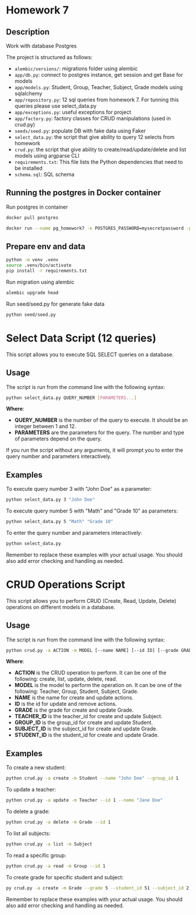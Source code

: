 # Homework 7

## Description

Work with database Postgres

The project is structured as follows:

- `alembic/versions/`: migrations folder using alembic
- `app/db.py`: connect to postgres instance, get session and get Base for models
- `app/models.py`: Student, Group, Teacher, Subject, Grade models using sqlalchemy
- `app/repository.py`: 12 sql queries from homework 7. For tunning this queries please use select_data.py
- `app/exceptions.py`: useful exceptions for project
- `app/factory.py`: factory classes for CRUD manipulations (used in crud.py)
- `seeds/seed.py`: populate DB with fake data using Faker
- `select_data.py`: the script that give ability to query 12 selects from homework
- `crud.py`: the script that give ability to create/read/update/delete and list models using argparse CLI
- `requirements.txt`: This file lists the Python dependencies that need to be installed
- `schema.sql`: SQL schema

## Running the postgres in Docker container

Run postgres in container

```bash
docker pull postgres
```

```bash
docker run --name pg_homework7 -e POSTGRES_PASSWORD=mysecretpassword -p 5552:5432 -d postgres
```

## Prepare env and data

```bash
python -m venv .venv
source .venv/bin/activate
pip install -r requirements.txt
```

Run migration using alembic

```bash
alembic upgrade head
```

Run seed/seed.py for generate fake data

```bash
python seed/seed.py
```

# Select Data Script (12 queries)

This script allows you to execute SQL SELECT queries on a database.

## Usage

The script is run from the command line with the following syntax:

```bash
python select_data.py QUERY_NUMBER [PARAMETERS...]
```

__**Where**__:

 - **QUERY_NUMBER** is the number of the query to execute. It should be an integer between 1 and 12.
 - **PARAMETERS** are the parameters for the query. The number and type of parameters depend on the query.

 If you run the script without any arguments, it will prompt you to enter the query number and parameters interactively.

 ## Examples

 To execute query number 3 with "John Doe" as a parameter:

```bash
python select_data.py 3 "John Doe"
```

To execute query number 5 with "Math" and "Grade 10" as parameters:

```bash
python select_data.py 5 "Math" "Grade 10"
```

To enter the query number and parameters interactively:

```bash
python select_data.py
```

Remember to replace these examples with your actual usage. You should also add error checking and handling as needed.

# CRUD Operations Script

This script allows you to perform CRUD (Create, Read, Update, Delete) operations on different models in a database.

## Usage

The script is run from the command line with the following syntax:

```bash
python crud.py -a ACTION -m MODEL [--name NAME] [--id ID] [--grade GRADE] [--teacher_id TEACHER_ID] [--group_id GROUP_ID] [--subject_id SUBJECT_ID] [--student_id STUDENT_ID]
```

__**Where**__:

- **ACTION** is the CRUD operation to perform. It can be one of the following: create, list, update, delete, read.
- **MODEL** is the model to perform the operation on. It can be one of the following: Teacher, Group, Student, Subject, Grade.
- **NAME** is the name for create and update actions.
- **ID** is the id for update and remove actions.
- **GRADE** is the grade for create and update Grade.
- **TEACHER_ID** is the teacher_id for create and update Subject.
- **GROUP_ID** is the group_id for create and update Student.
- **SUBJECT_ID** is the subject_id for create and update Grade.
- **STUDENT_ID** is the student_id for create and update Grade.

## Examples

To create a new student:

```bash
python crud.py -a create -m Student --name "John Doe" --group_id 1
```

 To update a teacher:

 ```bash
python crud.py -a update -m Teacher --id 1 --name "Jane Doe"
```

To delete a grade:

```bash
python crud.py -a delete -m Grade --id 1
```

To list all subjects:

```bash
python crud.py -a list -m Subject
```

To read a specific group:

```bash
python crud.py -a read -m Group --id 1
```

To create grade for specific student and subject:

```bash
py crud.py -a create -m Grade --grade 5 --student_id 51 --subject_id 2
```

Remember to replace these examples with your actual usage. You should also add error checking and handling as needed.